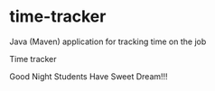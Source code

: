 # time-tracker
Java (Maven) application for tracking time on the job

Time tracker

Good Night Students Have Sweet Dream!!!
